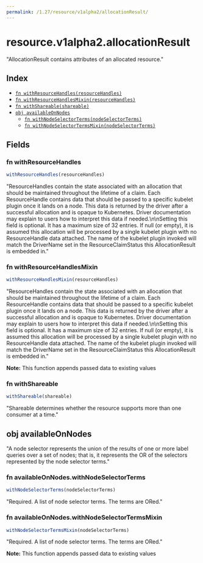 ```yaml
---
permalink: /1.27/resource/v1alpha2/allocationResult/
---
```


# resource.v1alpha2.allocationResult

"AllocationResult contains attributes of an allocated resource."

## Index

* [`fn withResourceHandles(resourceHandles)`](#fn-withresourcehandles)
* [`fn withResourceHandlesMixin(resourceHandles)`](#fn-withresourcehandlesmixin)
* [`fn withShareable(shareable)`](#fn-withshareable)
* [`obj availableOnNodes`](#obj-availableonnodes)
  * [`fn withNodeSelectorTerms(nodeSelectorTerms)`](#fn-availableonnodeswithnodeselectorterms)
  * [`fn withNodeSelectorTermsMixin(nodeSelectorTerms)`](#fn-availableonnodeswithnodeselectortermsmixin)

## Fields

### fn withResourceHandles

```ts
withResourceHandles(resourceHandles)
```

"ResourceHandles contain the state associated with an allocation that should be maintained throughout the lifetime of a claim. Each ResourceHandle contains data that should be passed to a specific kubelet plugin once it lands on a node. This data is returned by the driver after a successful allocation and is opaque to Kubernetes. Driver documentation may explain to users how to interpret this data if needed.\n\nSetting this field is optional. It has a maximum size of 32 entries. If null (or empty), it is assumed this allocation will be processed by a single kubelet plugin with no ResourceHandle data attached. The name of the kubelet plugin invoked will match the DriverName set in the ResourceClaimStatus this AllocationResult is embedded in."

### fn withResourceHandlesMixin

```ts
withResourceHandlesMixin(resourceHandles)
```

"ResourceHandles contain the state associated with an allocation that should be maintained throughout the lifetime of a claim. Each ResourceHandle contains data that should be passed to a specific kubelet plugin once it lands on a node. This data is returned by the driver after a successful allocation and is opaque to Kubernetes. Driver documentation may explain to users how to interpret this data if needed.\n\nSetting this field is optional. It has a maximum size of 32 entries. If null (or empty), it is assumed this allocation will be processed by a single kubelet plugin with no ResourceHandle data attached. The name of the kubelet plugin invoked will match the DriverName set in the ResourceClaimStatus this AllocationResult is embedded in."

**Note:** This function appends passed data to existing values

### fn withShareable

```ts
withShareable(shareable)
```

"Shareable determines whether the resource supports more than one consumer at a time."

## obj availableOnNodes

"A node selector represents the union of the results of one or more label queries over a set of nodes; that is, it represents the OR of the selectors represented by the node selector terms."

### fn availableOnNodes.withNodeSelectorTerms

```ts
withNodeSelectorTerms(nodeSelectorTerms)
```

"Required. A list of node selector terms. The terms are ORed."

### fn availableOnNodes.withNodeSelectorTermsMixin

```ts
withNodeSelectorTermsMixin(nodeSelectorTerms)
```

"Required. A list of node selector terms. The terms are ORed."

**Note:** This function appends passed data to existing values